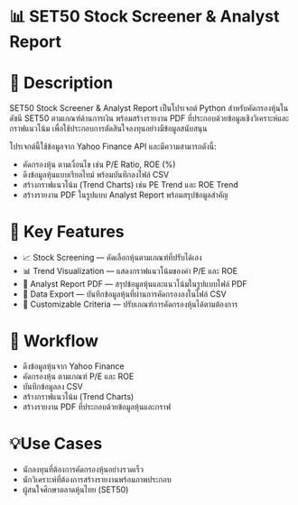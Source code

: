 # 📊 SET50 Stock Screener & Analyst Report

# 📌 Description
SET50 Stock Screener & Analyst Report เป็นโปรเจกต์ Python สำหรับคัดกรองหุ้นในดัชนี SET50 ตามเกณฑ์ด้านการเงิน พร้อมสร้างรายงาน PDF ที่ประกอบด้วยข้อมูลเชิงวิเคราะห์และกราฟแนวโน้ม เพื่อใช้ประกอบการตัดสินใจลงทุนอย่างมีข้อมูลสนับสนุน

โปรเจกต์นี้ใช้ข้อมูลจาก Yahoo Finance API และมีความสามารถดังนี้:

- คัดกรองหุ้น ตามเงื่อนไข เช่น P/E Ratio, ROE (%)
- ดึงข้อมูลหุ้นแบบเรียลไทม์ พร้อมบันทึกลงไฟล์ CSV
- สร้างกราฟแนวโน้ม (Trend Charts) เช่น PE Trend และ ROE Trend
- สร้างรายงาน PDF ในรูปแบบ Analyst Report พร้อมสรุปข้อมูลสำคัญ

# 🚀 Key Features

- 📈 Stock Screening — คัดเลือกหุ้นตามเกณฑ์ที่ปรับได้เอง
- 📊 Trend Visualization — แสดงกราฟแนวโน้มของค่า P/E และ ROE
- 📝 Analyst Report PDF — สรุปข้อมูลหุ้นและแนวโน้มในรูปแบบไฟล์ PDF
- 💾 Data Export — บันทึกข้อมูลหุ้นที่ผ่านการคัดกรองลงในไฟล์ CSV
- 🔧 Customizable Criteria — ปรับเกณฑ์การคัดกรองหุ้นได้ตามต้องการ

# 🔄 Workflow

- ดึงข้อมูลหุ้นจาก Yahoo Finance
- คัดกรองหุ้น ตามเกณฑ์ P/E และ ROE
- บันทึกข้อมูลลง CSV
- สร้างกราฟแนวโน้ม (Trend Charts)
- สร้างรายงาน PDF ที่ประกอบด้วยข้อมูลหุ้นและกราฟ

# 💡Use Cases

- นักลงทุนที่ต้องการคัดกรองหุ้นอย่างรวดเร็ว
- นักวิเคราะห์ที่ต้องการสร้างรายงานพร้อมภาพประกอบ
- ผู้สนใจศึกษาตลาดหุ้นไทย (SET50)
